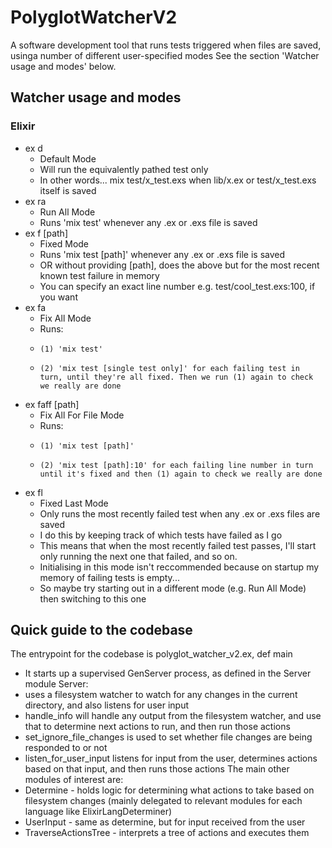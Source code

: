 # PolyglotWatcherV2

A software development tool that runs tests triggered when files are saved, usinga number of different user-specified modes
See the section 'Watcher usage and modes' below.

## Watcher usage and modes

### Elixir
* ex d
  *   Default Mode
  *   Will run the equivalently pathed test only
  *   In other words... mix test/x_test.exs when lib/x.ex or test/x_test.exs itself is saved
* ex ra
  *   Run All Mode
  *   Runs 'mix test' whenever any .ex or .exs file is saved
* ex f [path]
  *   Fixed Mode
  *   Runs 'mix test [path]' whenever any .ex or .exs file is saved
  *   OR without providing [path], does the above but for the most recent known test failure in memory
  *   You can specify an exact line number e.g. test/cool_test.exs:100, if you want
* ex fa
  *   Fix All Mode
  *   Runs:
    *     (1) 'mix test'
    *     (2) 'mix test [single test only]' for each failing test in turn, until they're all fixed. Then we run (1) again to check we really are done
* ex faff [path]
  *   Fix All For File Mode
  *   Runs:
    *     (1) 'mix test [path]'
    *     (2) 'mix test [path]:10' for each failing line number in turn until it's fixed and then (1) again to check we really are done
* ex fl
  *   Fixed Last Mode
  *   Only runs the most recently failed test when any .ex or .exs files are saved
  *   I do this by keeping track of which tests have failed as I go
  *   This means that when the most recently failed test passes, I'll start only running the next one that failed, and so on.
  *   Initialising in this mode isn't reccommended because on startup my memory of failing tests is empty...
  *   So maybe try starting out in a different mode (e.g. Run All Mode) then switching to this one

## Quick guide to the codebase

 The entrypoint for the codebase is polyglot_watcher_v2.ex, def main
 * It starts up a supervised GenServer process, as defined in the Server module
 Server:
 * uses a filesystem watcher to watch for any changes in the current directory, and also listens for
 user input
 * handle_info will handle any output from the filesystem watcher, and use that to determine next actions
 to run, and then run those actions
 * set_ignore_file_changes is used to set whether file changes are being responded to or not
 * listen_for_user_input listens for input from the user, determines actions based on that input, and then
 runs those actions
 The main other modules of interest are:
 * Determine - holds logic for determining what actions to take based on filesystem changes (mainly
 delegated to relevant modules for each language like ElixirLangDeterminer)
 * UserInput - same as determine, but for input received from the user
 * TraverseActionsTree - interprets a tree of actions and executes them
